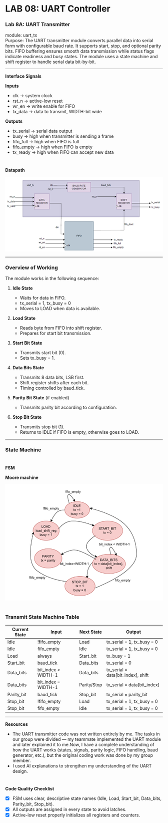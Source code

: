 # LAB 08: UART Controller

### Lab 8A: UART Transmitter
module: uart_tx  
Purpose:
The UART transmitter module converts parallel data into serial form with configurable baud rate. It supports start, stop, and optional parity bits. FIFO buffering ensures smooth data transmission while status flags indicate readiness and busy states. The module uses a state machine and shift register to handle serial data bit-by-bit.

---

**Interface Signals**

**Inputs**
- clk → system clock
- rst_n → active-low reset
- wr_en → write enable for FIFO
- tx_data → data to transmit, WIDTH-bit wide

**Outputs**
- tx_serial → serial data output
- busy → high when transmitter is sending a frame
- fifo_full → high when FIFO is full
- fifo_empty → high when FIFO is empty
- tx_ready → high when FIFO can accept new data  
#
**Datapath**

![](datapath.png)

---

### Overview of Working

The module works in the following sequence:

1. **Idle State**
   - Waits for data in FIFO.
   - tx_serial = 1, tx_busy = 0
   - Moves to LOAD when data is available.

2. **Load State**
   - Reads byte from FIFO into shift register.
   - Prepares for start bit transmission.

3. **Start Bit State**
   - Transmits start bit (0).
   - Sets tx_busy = 1.

4. **Data Bits State**
   - Transmits 8 data bits, LSB first.
   - Shift register shifts after each bit.
   - Timing controlled by baud_tick.

5. **Parity Bit State** (if enabled)
   - Transmits parity bit according to configuration.

6. **Stop Bit State**
   - Transmits stop bit (1).
   - Returns to IDLE if FIFO is empty, otherwise goes to LOAD.

---
### State Machine
#
**FSM**

**Moore machine**

![](FSM.png)
#
### Transmit State Machine Table

| Current State | Input        | Next State | Output                     |
|---------------|--------------|------------|----------------------------|
| Idle          | !fifo_empty  | Load       | tx_serial = 1, tx_busy = 0 |
| Idle          | fifo_empty   | Idle       | tx_serial = 1, tx_busy = 0 |
| Load          | always       | Start_bit  | tx_busy = 1                |
| Start_bit     | baud_tick    | Data_bits  | tx_serial = 0              |
| Data_bits     | bit_index < WIDTH-1 | Data_bits  | tx_serial = data[bit_index], shift |
| Data_bits     | bit_index = WIDTH-1 | Parity/Stop | tx_serial = data[bit_index] |
| Parity_bit    | baud_tick    | Stop_bit   | tx_serial = parity_bit     |
| Stop_bit      | !fifo_empty  | Load       | tx_serial = 1, tx_busy = 0 |
| Stop_bit      | fifo_empty   | Idle       | tx_serial = 1, tx_busy = 0 |

---

**Resources**
- The UART transmitter code was not written entirely by me. The tasks in our group were divided — my teammate implemented the UART module and later explained it to me.Now, I have a complete understanding of how the UART works (states, signals, parity logic, FIFO handling, baud generator, etc.), but the original coding work was done by my group member.
- I used AI explanations to strengthen my understanding of the UART design.
#
**Code Quality Checklist**
- [x] FSM uses clear, descriptive state names (Idle, Load, Start_bit, Data_bits, Parity_bit, Stop_bit).   
- [x]  All outputs are assigned in every state to avoid latches.  
- [x] Active-low reset properly initializes all registers and counters.